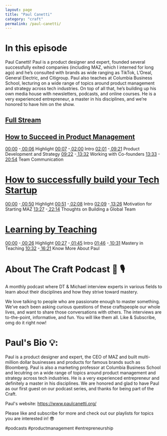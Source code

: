 ```yaml
---
layout: page
title: "Paul Canetti"
category: "craft"
permalink: /paul-canetti/
---
```


# In this episode
Paul Canetti! Paul is a product designer and expert, founded several successfully exited companies (including MAZ, which I interned for long ago) and he’s consulted with brands as wide ranging as TikTok, L’Oreal, General Electric, and Citigroup. Paul also teaches at Columbia Business School, lecturing on a wide range of topics around product management and strategy across tech industries. On top of all that, he’s building up his own media house with newsletters, podcasts, and online courses. He is a very experienced entrepreneur, a master in his disciplines, and we’re honored to have him on the show.

## [Full Stream](https://www.youtube.com/watch?v=uAK8P8-6EjU&)

## [How to Succeed in Product Management](https://youtu.be/MhAcR8tvHmw)

[00:00](https://www.youtube.com/watch?v=MhAcR8tvHmw&t=0s) -[ 00:06](https://www.youtube.com/watch?v=MhAcR8tvHmw&t=6s) Highlight
[00:07](https://www.youtube.com/watch?v=MhAcR8tvHmw&t=7s) -[ 02:00](https://www.youtube.com/watch?v=MhAcR8tvHmw&t=120s) Intro
[02:01](https://www.youtube.com/watch?v=MhAcR8tvHmw&t=121s) -[ 09:21](https://www.youtube.com/watch?v=MhAcR8tvHmw&t=561s) Product Development and Strategy
[09:22](https://www.youtube.com/watch?v=MhAcR8tvHmw&t=562s) -[ 13:32](https://www.youtube.com/watch?v=MhAcR8tvHmw&t=812s) Working with Co-founders
[13:33](https://www.youtube.com/watch?v=MhAcR8tvHmw&t=813s) -[ 20:54](https://www.youtube.com/watch?v=MhAcR8tvHmw&t=1254s) Team Communication

# [How to successfully build your Tech Startup](https://youtu.be/yNKhEFZWVcg)

[00:00](https://www.youtube.com/watch?v=yNKhEFZWVcg&t=0s) -[ 00:50](https://www.youtube.com/watch?v=yNKhEFZWVcg&t=50s) Highlight
[00:51](https://www.youtube.com/watch?v=yNKhEFZWVcg&t=51s) -[ 02:08](https://www.youtube.com/watch?v=yNKhEFZWVcg&t=128s) Intro
[02:09](https://www.youtube.com/watch?v=yNKhEFZWVcg&t=129s) -[ 13:26](https://www.youtube.com/watch?v=yNKhEFZWVcg&t=806s) Motivation for Starting MAZ
[13:27](https://www.youtube.com/watch?v=yNKhEFZWVcg&t=807s) -[ 22:14](https://www.youtube.com/watch?v=yNKhEFZWVcg&t=1334s) Thoughts on Building a Global Team

# [Learning by Teaching](https://youtu.be/Z0lAqaIDgYc)

[00:00](https://www.youtube.com/watch?v=Z0lAqaIDgYc&t=0s) -[ 00:26](https://www.youtube.com/watch?v=Z0lAqaIDgYc&t=26s) Highlight
[00:27](https://www.youtube.com/watch?v=Z0lAqaIDgYc&t=27s) -[ 01:45](https://www.youtube.com/watch?v=Z0lAqaIDgYc&t=105s) Intro
[01:46](https://www.youtube.com/watch?v=Z0lAqaIDgYc&t=106s) -[ 10:31](https://www.youtube.com/watch?v=Z0lAqaIDgYc&t=631s) Mastery in Teaching
[10:32](https://www.youtube.com/watch?v=Z0lAqaIDgYc&t=632s) -[ 16:21](https://www.youtube.com/watch?v=Z0lAqaIDgYc&t=981s) Know More About Paul


# About The Craft Podcast 🦚 🎙️
A monthly podcast where DT & Michael interview experts in various fields to learn about their disciplines and how they strive toward mastery.

We love talking to people who are passionate enough to master something. We’ve each been asking curious questions of these craftspeople our whole lives, and want to share those conversations with others. The interviews are to-the-point, informative, and fun. You will like them all. Like & Subscribe, omg do it right now!

# Paul's Bio 💡:
Paul is a product designer and expert, the CEO of MAZ and built multi-million dollar businesses and products for famous brands such as Bloomberg. Paul is also a marketing professor at Columbia Business School and lecutring on a wide range of topics around product management and strategy across tech industries. He is a very experienced entrepreneur and definitely a master in his disciplines. We are honored and glad to have Paul as our first guest on our podcast series, and thanks for being part of the Craft. 

Paul's website: https://www.paulcanetti.org/

Please like and subscribe for more and check out our playlists for topics you are interested in! 😎

#podcasts #productmanagement #entrepreneurship